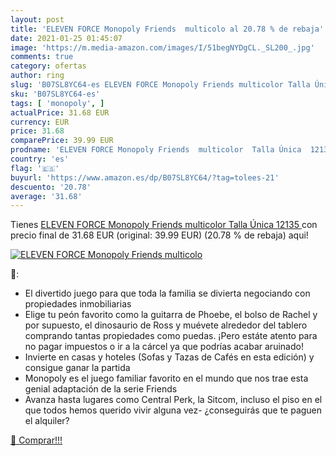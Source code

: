 ```yaml
---
layout: post
title: 'ELEVEN FORCE Monopoly Friends  multicolo al 20.78 % de rebaja'
date: 2021-01-25 01:45:07
image: 'https://m.media-amazon.com/images/I/51begNYDgCL._SL200_.jpg'
comments: true
category: ofertas
author: ring
slug: 'B07SL8YC64-es ELEVEN FORCE Monopoly Friends multicolor Talla Única 12135'
sku: 'B07SL8YC64-es'
tags: [ 'monopoly', ]
actualPrice: 31.68 EUR
currency: EUR
price: 31.68
comparePrice: 39.99 EUR
prodname: 'ELEVEN FORCE Monopoly Friends  multicolor  Talla Única  12135 '
country: 'es'
flag: '🇪🇸'
buyurl: 'https://www.amazon.es/dp/B07SL8YC64/?tag=tolees-21'
descuento: '20.78'
average: '31.68'
---
```


Tienes [ELEVEN FORCE Monopoly Friends  multicolor  Talla Única  12135 ](https://www.amazon.es/dp/B07SL8YC64/?tag=tolees-21) con precio final de  31.68 EUR (original: 39.99 EUR) (20.78 %  de rebaja) aqui!

[![ELEVEN FORCE Monopoly Friends  multicolo](https://m.media-amazon.com/images/I/51begNYDgCL._SL200_.jpg)](https://www.amazon.es/dp/B07SL8YC64/?tag=tolees-21)

🔎:

- El divertido juego para que toda la familia se divierta negociando con propiedades inmobiliarias
- Elige tu peón favorito como la guitarra de Phoebe, el bolso de Rachel y por supuesto, el dinosaurio de Ross y muévete alrededor del tablero comprando tantas propiedades como puedas. ¡Pero estáte atento para no pagar impuestos o ir a la cárcel ya que podrías acabar aruinado!
- Invierte en casas y hoteles (Sofas y Tazas de Cafés en esta edición) y consigue ganar la partida
- Monopoly es el juego familiar favorito en el mundo que nos trae esta genial adaptación de la serie Friends
- Avanza hasta lugares como Central Perk, la Sitcom, incluso el piso en el que todos hemos querido vivir alguna vez- ¿conseguirás que te paguen el alquiler?

[🛒 Comprar!!!](https://www.amazon.es/dp/B07SL8YC64/?tag=tolees-21)
